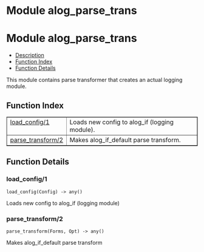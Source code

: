 Module alog_parse_trans
=======================


<h1>Module alog_parse_trans</h1>

* [Description](#description)
* [Function Index](#index)
* [Function Details](#functions)



This module contains parse transformer that creates an actual
logging module.



<h2><a name="index">Function Index</a></h2>



<table width="100%" border="1" cellspacing="0" cellpadding="2" summary="function index"><tr><td valign="top"><a href="#load_config-1">load_config/1</a></td><td>Loads new config to alog_if (logging module).</td></tr><tr><td valign="top"><a href="#parse_transform-2">parse_transform/2</a></td><td>Makes alog_if_default parse transform.</td></tr></table>




<h2><a name="functions">Function Details</a></h2>


<a name="load_config-1"></a>

<h3>load_config/1</h3>





`load_config(Config) -> any()`



Loads new config to alog_if (logging module)<a name="parse_transform-2"></a>

<h3>parse_transform/2</h3>





`parse_transform(Forms, Opt) -> any()`



Makes alog_if_default parse transform
